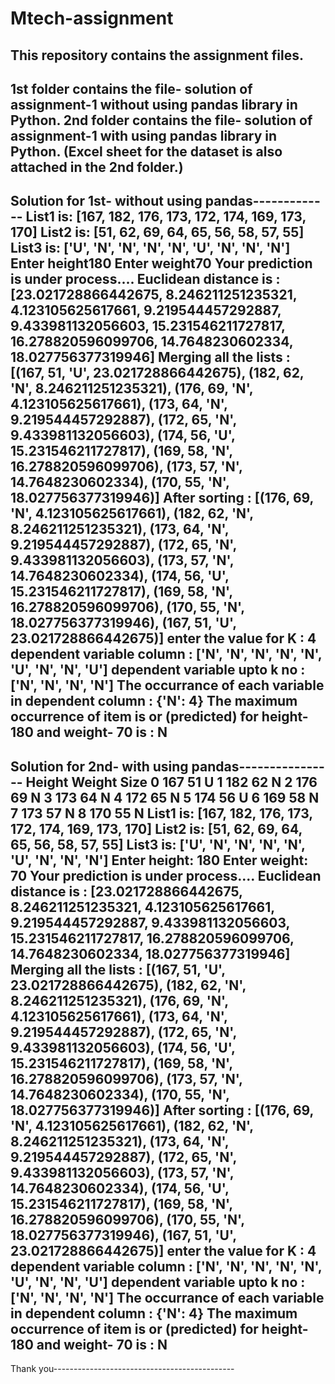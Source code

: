 # Mtech-assignment
This repository contains the assignment files.
---------------------------------------------------
1st folder contains the file- solution of assignment-1 without using pandas library in Python.
2nd folder contains the file- solution of assignment-1 with using pandas library in Python.
(Excel sheet for the dataset is also attached in the 2nd folder.)
---------------------------------------------------
Solution for 1st- without using pandas-------------
List1 is:  [167, 182, 176, 173, 172, 174, 169, 173, 170]
List2 is:  [51, 62, 69, 64, 65, 56, 58, 57, 55]
List3 is:  ['U', 'N', 'N', 'N', 'N', 'U', 'N', 'N', 'N']
Enter height180
Enter weight70
Your prediction is under process....
Euclidean distance is :  [23.021728866442675, 8.246211251235321, 4.123105625617661, 9.219544457292887, 9.433981132056603, 15.231546211727817, 16.278820596099706, 
14.7648230602334, 18.027756377319946]
Merging all the lists :  [(167, 51, 'U', 23.021728866442675), (182, 62, 'N', 8.246211251235321), (176, 69, 'N', 4.123105625617661), (173, 64, 'N', 9.219544457292887), (172, 65, 'N', 9.433981132056603), (174, 56, 'U', 15.231546211727817), (169, 58, 'N', 16.278820596099706), (173, 57, 'N', 14.7648230602334), (170, 55, 'N', 18.027756377319946)]
After sorting :  [(176, 69, 'N', 4.123105625617661), (182, 62, 'N', 8.246211251235321), (173, 64, 'N', 9.219544457292887), (172, 65, 'N', 9.433981132056603), (173, 57, 'N', 14.7648230602334), (174, 56, 'U', 15.231546211727817), (169, 58, 'N', 16.278820596099706), (170, 55, 'N', 18.027756377319946), (167, 51, 'U', 23.021728866442675)]
enter the value for K : 4
dependent variable column :  ['N', 'N', 'N', 'N', 'N', 'U', 'N', 'N', 'U']
dependent variable upto k no :  ['N', 'N', 'N', 'N']
The occurrance of each variable in dependent column :  {'N': 4}
The maximum occurrence of item is or (predicted) for height-  180 and weight-  70 is :  N
---------------------------------------------------
Solution for 2nd- with using pandas----------------
   Height  Weight Size
0     167      51    U
1     182      62    N
2     176      69    N
3     173      64    N
4     172      65    N
5     174      56    U
6     169      58    N
7     173      57    N
8     170      55    N
List1 is:  [167, 182, 176, 173, 172, 174, 169, 173, 170]
List2 is:  [51, 62, 69, 64, 65, 56, 58, 57, 55]
List3 is:  ['U', 'N', 'N', 'N', 'N', 'U', 'N', 'N', 'N']
Enter height: 180
Enter weight: 70
Your prediction is under process....
Euclidean distance is :  [23.021728866442675, 8.246211251235321, 4.123105625617661, 9.219544457292887, 9.433981132056603, 15.231546211727817, 16.278820596099706, 
14.7648230602334, 18.027756377319946]
Merging all the lists :  [(167, 51, 'U', 23.021728866442675), (182, 62, 'N', 8.246211251235321), (176, 69, 'N', 4.123105625617661), (173, 64, 'N', 9.219544457292887), (172, 65, 'N', 9.433981132056603), (174, 56, 'U', 15.231546211727817), (169, 58, 'N', 16.278820596099706), (173, 57, 'N', 14.7648230602334), (170, 55, 'N', 18.027756377319946)]
After sorting :  [(176, 69, 'N', 4.123105625617661), (182, 62, 'N', 8.246211251235321), (173, 64, 'N', 9.219544457292887), (172, 65, 'N', 9.433981132056603), (173, 57, 'N', 14.7648230602334), (174, 56, 'U', 15.231546211727817), (169, 58, 'N', 16.278820596099706), (170, 55, 'N', 18.027756377319946), (167, 51, 'U', 23.021728866442675)]
enter the value for K : 4
dependent variable column :  ['N', 'N', 'N', 'N', 'N', 'U', 'N', 'N', 'U']
dependent variable upto k no :  ['N', 'N', 'N', 'N']
The occurrance of each variable in dependent column :  {'N': 4}
The maximum occurrence of item is or (predicted) for height-  180 and weight-  70 is :  N
------------------------------------------------------
Thank you---------------------------------------------

